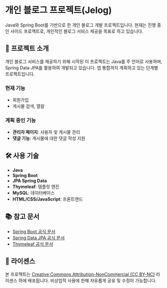 # 개인 블로그 프로젝트(Jelog)

Java와 Spring Boot를 기반으로 한 개인 블로그 개발 프로젝트입니다. 현재는 진행 중인 사이드 프로젝트로, 개인적인 블로그 서비스 제공을 목표로 하고 있습니다.

## 🚀 프로젝트 소개

개인 블로그 서비스를 제공하기 위해 시작된 이 프로젝트는 Java를 주 언어로 사용하며, Spring Data JPA를 활용하여 개발되고 있습니다. 앱 통합까지 계획하고 있는 단계별 프로젝트입니다.

### 현재 기능
- 회원가입
- 게시물 검색, 열람

### 계획 중인 기능
- **관리자 페이지**: 사용자 및 게시물 관리
- **댓글 기능**: 게시물에 대한 댓글 작성 지원

## 🛠 사용 기술
- **Java**
- **Spring Boot**
- **JPA Spring Data**
- **Thymeleaf**: 템플릿 엔진
- **MySQL**: 데이터베이스
- **HTML/CSS/JavaScript**: 프론트엔드

## 📚 참고 문서
- [Spring Boot 공식 문서](https://docs.spring.io/spring-boot/docs/current/reference/html/)
- [Spring Data JPA 공식 문서](https://docs.spring.io/spring-data/jpa/docs/current/reference/html/)
- [Thymeleaf 공식 문서](https://www.thymeleaf.org/documentation.html)

## 📄 라이센스
본 프로젝트는 [Creative Commons Attribution-NonCommercial (CC BY-NC)](https://creativecommons.org/licenses/by-nc/4.0/) 라이센스 하에 배포됩니다. 비상업적 사용에 한해 자유롭게 공유 및 수정이 가능합니다.
